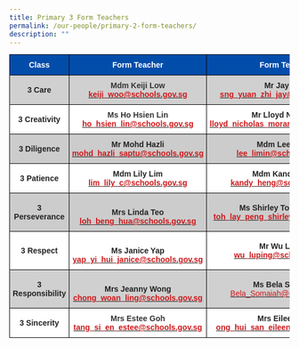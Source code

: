 ```yaml
---
title: Primary 3 Form Teachers
permalink: /our-people/primary-2-form-teachers/
description: ""
---
```

<style type="text/css">
.tg  {border-collapse:collapse;border-spacing:0;margin:0px auto;}
.tg td{border-color:black;border-style:solid;border-width:1px;font-family:Arial, sans-serif;font-size:14px;
  overflow:hidden;padding:10px 5px;word-break:normal;}
.tg th{border-color:black;border-style:solid;border-width:1px;font-family:Arial, sans-serif;font-size:14px;
  font-weight:normal;overflow:hidden;padding:10px 5px;word-break:normal;}
.tg .tg-ct41{background-color:#FFF;color:#CB181A;font-weight:bold;text-align:center;vertical-align:middle}
.tg .tg-cxid{background-color:#ffffff;color:#CB181A;font-weight:bold;text-align:center;vertical-align:middle}
.tg .tg-yh22{background-color:#D1D0D0;color:#353535;font-weight:bold;text-align:center;vertical-align:middle}
.tg .tg-ykyb{background-color:#FFF;color:#222;font-weight:bold;text-align:center;vertical-align:middle}
.tg .tg-idov{background-color:#024DAA;color:#FFF;font-weight:bold;text-align:center;vertical-align:middle}
.tg .tg-sf86{background-color:#D1D0D0;color:#222;font-weight:bold;text-align:center;vertical-align:middle}
.tg .tg-6str{background-color:#FFF;color:#353535;font-weight:bold;text-align:center;vertical-align:middle}
.tg .tg-ackq{background-color:#CCC;color:#222;font-weight:bold;text-align:center;vertical-align:middle}
.tg .tg-5y2q{background-color:#CCC;color:#CB181A;font-weight:bold;text-align:center;vertical-align:middle}
.tg .tg-6lem{background-color:#FFF;color:#353535;text-align:center;vertical-align:middle}
</style>
<table class="tg">
<tbody>
  <tr>
    <td class="tg-idov"><span style="color:white">Class</span><br></td>
    <td class="tg-idov"><span style="color:white">Form Teacher</span><br></td>
    <td class="tg-idov"><span style="color:white">Form Teacher</span><br></td>
  </tr>
  <tr>
    <td class="tg-sf86">3 Care</td>
    <td class="tg-yh22"><span style="color:#353535">Mdm Keiji Low</span><br><a href="mailto:keiji_woo@schools.gov.sg" target="_blank" rel="noopener noreferrer"><span style="text-decoration:none;color:#CB181A">keiji_woo@schools.gov.sg</span></a></td>
    <td class="tg-sf86">Mr Jay Sng<br><a href="mailto:sng_yuan_zhi_jay@schools.gov.sg" target="_blank" rel="noopener noreferrer"><span style="color:#CB181A">sng_yuan_zhi_jay@schools.gov.sg</span></a></td>
  </tr>
  <tr>
    <td class="tg-ykyb">3 Creativity</td>
    <td class="tg-6str"><span style="color:#353535">Ms Ho Hsien Lin</span><br><a href="mailto:ho_hsien_lin@schools.gov.sg" target="_blank" rel="noopener noreferrer"><span style="text-decoration:none;color:#CB181A">ho_hsien_lin@schools.gov.sg</span></a></td>
    <td class="tg-cxid"><span style="color:#222">Mr Lloyd Nicholas</span><br><a href="mailto:lloyd_nicholas_morand@schools.gov.sg" target="_blank" rel="noopener noreferrer"><span style="text-decoration:none;color:#CB181A">lloyd_nicholas_morand@schools.gov.sg</span></a></td>
  </tr>
  <tr>
    <td class="tg-ackq">3 Diligence</td>
    <td class="tg-ackq">Mr Mohd Hazli<br><a href="mailto:mohd_hazli_saptu@schools.gov.sg" target="_blank" rel="noopener noreferrer"><span style="font-weight:bold;text-decoration:none;color:#CB181A">mohd_hazli_saptu@schools.gov.sg</span></a></td>
    <td class="tg-5y2q"><span style="color:#222">Mdm Lee Limin</span><br><a href="mailto:lee_limin@schools.gov.sg" target="_blank" rel="noopener noreferrer"><span style="text-decoration:none;color:#CB181A">lee_limin@schools.gov.sg</span></a></td>
  </tr>
  <tr>
    <td class="tg-ykyb">3 Patience</td>
    <td class="tg-ykyb">Mdm Lily Lim<br><a href="mailto:lim_lily_c@schools.gov.sg" target="_blank" rel="noopener noreferrer"><span style="color:#CB181A">lim_lily_c@schools.gov.sg</span></a><br></td>
    <td class="tg-ct41"><span style="color:#222">Mdm Kandy Heng</span><br><a href="mailto:kandy_heng@schools.gov.sg" target="_blank" rel="noopener noreferrer"><span style="text-decoration:none;color:#CB181A">kandy_heng@schools.gov.sg</span></a></td>
  </tr>
  <tr>
    <td class="tg-ackq">3 Perseverance</td>
    <td class="tg-ackq"><br>Mrs Linda Teo<br><span style="font-weight:400"> </span><a href="mailto:loh_beng_hua@schools.gov.sg" target="_blank" rel="noopener noreferrer"><span style="text-decoration:none;color:#CB181A">loh_beng_hua@schools.gov.sg</span></a><br></td>
    <td class="tg-ackq">Ms Shirley Toh Lay Peng<br><a href="mailto:toh_lay_peng_shirley@schools.gov.sg" target="_blank" rel="noopener noreferrer"><span style="color:#CB181A">toh_lay_peng_shirley@schools.gov.sg</span></a></td>
  </tr>
  <tr>
    <td class="tg-ykyb">3 Respect</td>
    <td class="tg-ykyb"><br>Ms Janice Yap<br><a href="mailto:yap_yi_hui_janice@schools.gov.sg"><span style="text-decoration:none;color:#CB181A">yap_yi_hui_janice@schools.gov.sg</span></a><br></td>
    <td class="tg-ct41"><span style="color:#222">Mr Wu Luping</span><br><a href="mailto:wu_luping@schools.gov.sg" target="_blank" rel="noopener noreferrer"><span style="text-decoration:none;color:#CB181A">wu_luping@schools.gov.sg</span></a></td>
  </tr>
  <tr>
    <td class="tg-sf86">3 Responsibility </td>
    <td class="tg-sf86"><br>Mrs Jeanny Wong<br><a href="mailto:chong_woan_ling@schools.gov.sg"><span style="text-decoration:none;color:#CB181A">chong_woan_ling@schools.gov.sg</span></a><br></td>
    <td class="tg-sf86">Ms Bela Somaiah<br><a href="mailto:Bela_Somaiah@schools.gov.sg"><span style="font-weight:400;text-decoration:none;color:#CB181A">Bela_Somaiah@schools.gov.sg</span></a></td>
  </tr>
  <tr>
    <td class="tg-ykyb">3 Sincerity</td>
    <td class="tg-6lem"><span style="font-weight:bold">Mrs Estee Goh</span><br><a href="mailto:tang_si_en_estee@schools.gov.sg" target="_blank" rel="noopener noreferrer"><span style="font-weight:bold;color:#CB181A">tang_si_en_estee@schools.gov.sg</span></a></td>
    <td class="tg-ykyb">Mrs Eileen Peh<br><a href="mailto:ong_hui_san_eileen@schools.gov.sg" target="_blank" rel="noopener noreferrer"><span style="font-weight:bold;text-decoration:none;color:#CB181A">ong_hui_san_eileen@schools.gov.sg</span></a></td>
  </tr>
</tbody>
</table>